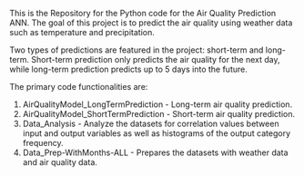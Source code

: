 This is the Repository for the Python code for the Air Quality Prediction ANN. The goal of this project is to predict the air quality using weather data such as temperature and precipitation.

Two types of predictions are featured in the project: short-term and long-term. Short-term prediction only predicts the air quality for the next day, while long-term prediction predicts up to 5 days into the future. 

The primary code functionalities are:
1. AirQualityModel_LongTermPrediction - Long-term air quality prediction.
2. AirQualityModel_ShortTermPrediction - Short-term air quality prediction.
3. Data_Analysis - Analyze the datasets for correlation values between input and output variables as well as histograms of the output category frequency. 
4. Data_Prep-WithMonths-ALL - Prepares the datasets with weather data and air quality data.



